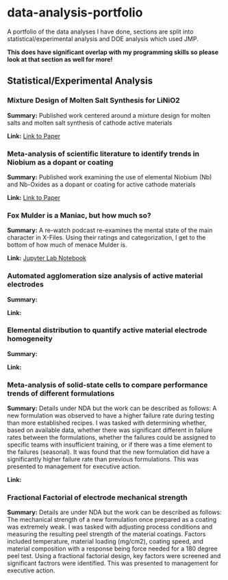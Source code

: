 # data-analysis-portfolio
A portfolio of the data analyses I have done, sections are split into statistical/experimental analysis and DOE analysis which used JMP.

**This does have significant overlap with my programming skills so please look at that section as well for more!**

## Statistical/Experimental Analysis
### Mixture Design of Molten Salt Synthesis for LiNiO2
**Summary:** Published work centered around a mixture design for molten salts and molten salt synthesis of cathode active materials

**Link:** [Link to Paper](https://pubs.rsc.org/en/content/articlelanding/2024/ta/d3ta07840j)

### Meta-analysis of scientific literature to identify trends in Niobium as a dopant or coating
**Summary:** Published work examining the use of elemental Niobium (Nb) and Nb-Oxides as a dopant or coating for active cathode materials

**Link:** [Link to Paper](https://pubs.rsc.org/en/content/articlelanding/2023/qi/d3qi01857a)

### Fox Mulder is a Maniac, but how much so?
**Summary:** A re-watch podcast re-examines the mental state of the main character in X-Files. Using their ratings and categorization, I get to the bottom of how much of menace Mulder is.

**Link:** [Jupyter Lab Notebook](FMIAM-analysis/FMIAM.ipynb)

### Automated agglomeration size analysis of active material electrodes
**Summary:**

**Link:**

### Elemental distribution to quantify active material electrode homogeneity
**Summary:**

**Link:**

### Meta-analysis of solid-state cells to compare performance trends of different formulations
**Summary:** Details under NDA but the work can be described as follows: A new formulation was observed to have a higher failure rate during testing than more established recipes. I was tasked with determining whether, based on available data, whether there was significant different in failure rates between the formulations, whether the failures could be assigned to specific teams with insufficient training, or if there was a time element to the failures (seasonal). It was found that the new formulation did have a significantly higher failure rate than previous formulations. This was presented to management for executive action.

**Link:**

### Fractional Factorial of electrode mechanical strength
**Summary:** Details are under NDA but the work can be described as follows: The mechanical strength of a new formulation once prepared as a coating was extremely weak. I was tasked with adjusting process conditions and measuring the resulting peel strength of the material coatings. Factors included temperature, material loading (mg/cm2), coating speed, and material composition with a response being force needed for a 180 degree peel test. Using a fractional factorial design, key factors were screened and significant factrors were identified. This was presented to management for executive action.
